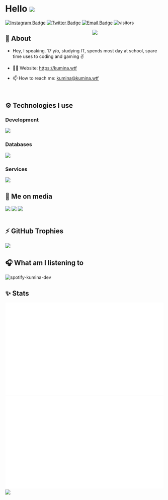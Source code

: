 # Hello <img src="https://github.com/mayankchaudhary26/Cool-Readme-ideas/raw/master/data/octocat/daftpunktocat-thomas.gif" width="32">

[![Instagram Badge](https://img.shields.io/badge/-Instagram-E4405F?style=flat-square&labelColor=E4405F&logo=instagram&logoColor=white&link=https://instagram.com/ville.m.syrjala)](https://instagram.com/ville.m.syrjala)
[![Twitter Badge](https://img.shields.io/badge/-Twitter-1DA1F2?style=flat-square&labelColor=1DA1F2&logo=twitter&logoColor=white&link=https://twitter.com/kum1na)](https://twitter.com/kum1na)
[![Email Badge](https://img.shields.io/badge/-Email-EA4335?style=flat-square&labelColor=EA4335&logo=gmail&logoColor=white&link=mailto:kumina@kumina.wtf)](mailto:kumina@kumina.wtf)
![visitors](https://visitor-badge.laobi.icu/badge?page_id=kumina-dev)

<img width="45%" align="right" src="https://github-readme-streak-stats.herokuapp.com?user=kumina-dev&theme=transparent&hide_border=true&date_format=M%20j%5B%2C%20Y%5D&stroke=EB545400&sideLabels=EBEBEB&sideNums=EBEBEB&currStreakLabel=EBEBEB&currStreakNum=EBEBEB&dates=AAAAAA&ring=9204C9&fire=9204C9">

<div align="left" width="100%">

## 🧐 About

- Hey, I speaking. 17 y/o, studying IT, spends most day at school, spare time uses to coding and gaming ✌️

- 👨‍💻 Website: https://kumina.wtf
- 📫 How to reach me: kumina@kumina.wtf

<br />

## ⚙️ Technologies I use

### Development
<img src="https://skillicons.dev/icons?i=js,ts,java,py,html,css,tailwind,nodejs,react,nextjs&theme=dark" />
</div>

### Databases
<img src="https://skillicons.dev/icons?i=mysql,postgres,mongodb&theme=dark" />
</div>

### Services
<img src="https://skillicons.dev/icons?i=github,cloudflare&theme=dark" />
</div>

<br />

## 📱 Me on media

<div>
  <a href="https://instagram.com/villemsyrjala"><img src="https://skillicons.dev/icons?i=instagram&theme=dark" /></a>
  <a href="https://twitter.com/kum1na"><img src="https://skillicons.dev/icons?i=twitter&theme=dark" /></a>
  <a href="https://discord.com/users/961851861063827497"><img src="https://skillicons.dev/icons?i=discord&theme=dark" /></a>
</div>

<br />

## ⚡ GitHub Trophies</h2>
<img src="https://github-profile-trophy.vercel.app.?username=kumina-dev&theme=darkhub&no-frame=true&margin-w=15&margin-h=15" />

<br />

## 🎧 What am I listening to
![spotify-kumina-dev](https://spotify-github-profile.vercel.app/api/view?uid=8398m11gjjx3l84e78ncbwdv5&cover_image=true&theme=natemoo-re&show_offline=false&background_color=121212&interchange=false&bar_color=53b14f&bar_color_cover=false)

## ✨ Stats

<div width="100%">
<img src="https://github.com/kumina-dev/github-stats/blob/master/generated/overview.svg#gh-dark-mode-only" />
<img src="https://github.com/kumina-dev/github-stats/blob/master/generated/languages.svg#gh-dark-mode-only" />
<img src="https://api.roadmap.sh/v1-badge/tall/650eebb3d5295d7a813a0f6a?variant=dark" />

<br />
<br />
